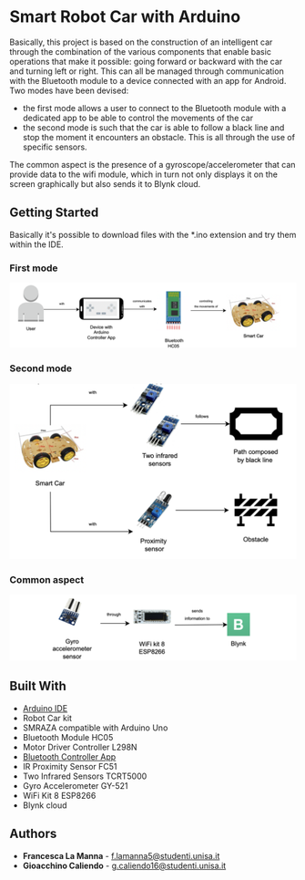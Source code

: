 # Smart Robot Car with Arduino 

Basically, this project is based on the construction of an intelligent car through the combination of the various components that enable basic operations that make it possible: going forward or backward with the car and turning left or right. This can all be managed through communication with the Bluetooth module to a device connected with an app for Android. Two modes have been devised:
 - the first mode allows a user to connect to the Bluetooth module with a dedicated app to be able to control the movements of the car 
 - the second mode is such that the car is able to follow a black line and stop the moment it encounters an obstacle. This is all through the use of specific sensors. 

The common aspect is the presence of a gyroscope/accelerometer that can provide data to the wifi module, which in turn not only displays it on the screen graphically but also sends it to Blynk cloud.

## Getting Started

Basically it's possible to download files with the *.ino extension and try them within the IDE. 

### First mode

![diagram](https://github.com/LamFra/Smart-Robot-Car-Arduino/blob/main/img/firstmode.png?raw=true)

### Second mode

![diagram](https://github.com/LamFra/Smart-Robot-Car-Arduino/blob/main/img/secondmode.png?raw=true)

### Common aspect

![diagram](https://github.com/LamFra/Smart-Robot-Car-Arduino/blob/main/img/commonaspect.png?raw=true)

## Built With

  - [Arduino IDE](https://www.arduino.cc/en/software)
  - Robot Car kit
  - SMRAZA compatible with Arduino Uno 
  - Bluetooth Module HC05
  - Motor Driver Controller L298N
  - [Bluetooth Controller App](https://play.google.com/store/apps/details?id=com.giumig.apps.bluetoothserialmonitor)
  - IR Proximity Sensor FC51
  - Two Infrared Sensors TCRT5000
  - Gyro Accelerometer GY-521
  - WiFi Kit 8 ESP8266
  - Blynk cloud

## Authors

  - **Francesca La Manna** - f.lamanna5@studenti.unisa.it
  - **Gioacchino Caliendo** - g.caliendo16@studenti.unisa.it
